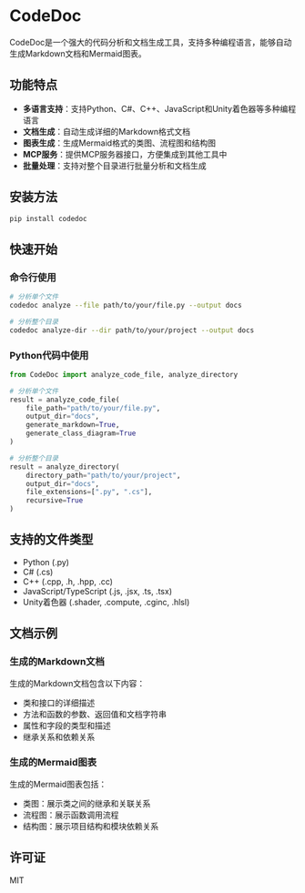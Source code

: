 # CodeDoc

CodeDoc是一个强大的代码分析和文档生成工具，支持多种编程语言，能够自动生成Markdown文档和Mermaid图表。

## 功能特点

- **多语言支持**：支持Python、C#、C++、JavaScript和Unity着色器等多种编程语言
- **文档生成**：自动生成详细的Markdown格式文档
- **图表生成**：生成Mermaid格式的类图、流程图和结构图
- **MCP服务**：提供MCP服务器接口，方便集成到其他工具中
- **批量处理**：支持对整个目录进行批量分析和文档生成

## 安装方法

```bash
pip install codedoc
```

## 快速开始

### 命令行使用

```bash
# 分析单个文件
codedoc analyze --file path/to/your/file.py --output docs

# 分析整个目录
codedoc analyze-dir --dir path/to/your/project --output docs
```

### Python代码中使用

```python
from CodeDoc import analyze_code_file, analyze_directory

# 分析单个文件
result = analyze_code_file(
    file_path="path/to/your/file.py",
    output_dir="docs",
    generate_markdown=True,
    generate_class_diagram=True
)

# 分析整个目录
result = analyze_directory(
    directory_path="path/to/your/project",
    output_dir="docs",
    file_extensions=[".py", ".cs"],
    recursive=True
)
```

## 支持的文件类型

- Python (.py)
- C# (.cs)
- C++ (.cpp, .h, .hpp, .cc)
- JavaScript/TypeScript (.js, .jsx, .ts, .tsx)
- Unity着色器 (.shader, .compute, .cginc, .hlsl)

## 文档示例

### 生成的Markdown文档

生成的Markdown文档包含以下内容：

- 类和接口的详细描述
- 方法和函数的参数、返回值和文档字符串
- 属性和字段的类型和描述
- 继承关系和依赖关系

### 生成的Mermaid图表

生成的Mermaid图表包括：

- 类图：展示类之间的继承和关联关系
- 流程图：展示函数调用流程
- 结构图：展示项目结构和模块依赖关系

## 许可证

MIT
